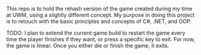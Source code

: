 This repo is to hold the rehash version of the game created during my time at UWM, using a slightly different concept. 
My purpose in doing this project is to retouch with the basic principles and concepts of C#, .NET, and OOP. 

TODO: 
I plan to extend the current game build to restart the game every time the player finishes if they want, or press a specific key to exit. 
For now, the game is linear. Once you either die or finish the game, it exits. 

